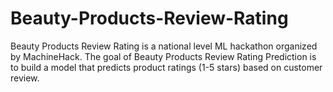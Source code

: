 # Beauty-Products-Review-Rating
Beauty Products Review Rating is a national level ML hackathon organized by MachineHack.
The goal of Beauty Products Review Rating Prediction is to build a model that predicts product ratings (1-5 stars) based on customer review.
